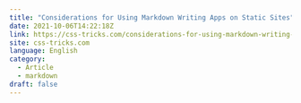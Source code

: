 ```yaml
---
title: "Considerations for Using Markdown Writing Apps on Static Sites"
date: 2021-10-06T14:22:18Z
link: https://css-tricks.com/considerations-for-using-markdown-writing-apps-on-static-sites/?utm_medium=RSS&utm_source=news.12bit.vn
site: css-tricks.com
language: English
category:
  - Article
  - markdown
draft: false
---
```

